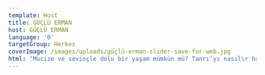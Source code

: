 ```yaml
---
template: Host
title: GÜÇLÜ ERMAN
host: GÜÇLÜ ERMAN
language: '0'
targetGroup: Herkes
coverImage: /images/uploads/güçlü-erman-slider-save-for-web.jpg
html: "Mucize ve sevinçle dolu bir yaşam mümkün mü? Tanrı’yı nasıl\r hayatımıza alabiliriz? Pastör Güçlü Erman İncil öğretişine\r dayanarak hazırladığı programları ile Kanal Hayat ekranlarından\r sizlere teşvik olmaya devam ediyor. Siz de İsa Mesih’e iman\r etmişseniz ve imanda güçlenmek istiyorsanız, Güçlü Erman’ın ruhsal\r derslerini sakın kaçırmayın."
---
```


